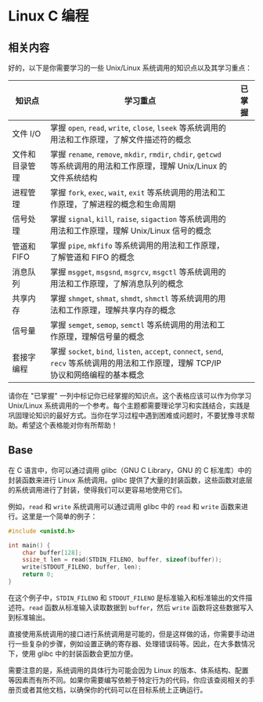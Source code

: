 # Linux C 编程

## 相关内容

好的，以下是你需要学习的一些 Unix/Linux 系统调用的知识点以及其学习重点：

| 知识点 | 学习重点 | 已掌握 |
|--------|----------|--------|
| 文件 I/O | 掌握 `open`, `read`, `write`, `close`, `lseek` 等系统调用的用法和工作原理，了解文件描述符的概念 |  |
| 文件和目录管理 | 掌握 `rename`, `remove`, `mkdir`, `rmdir`, `chdir`, `getcwd` 等系统调用的用法和工作原理，理解 Unix/Linux 的文件系统结构 |  |
| 进程管理 | 掌握 `fork`, `exec`, `wait`, `exit` 等系统调用的用法和工作原理，了解进程的概念和生命周期 |  |
| 信号处理 | 掌握 `signal`, `kill`, `raise`, `sigaction` 等系统调用的用法和工作原理，理解 Unix/Linux 信号的概念 |  |
| 管道和 FIFO | 掌握 `pipe`, `mkfifo` 等系统调用的用法和工作原理，了解管道和 FIFO 的概念 |  |
| 消息队列 | 掌握 `msgget`, `msgsnd`, `msgrcv`, `msgctl` 等系统调用的用法和工作原理，了解消息队列的概念 |  |
| 共享内存 | 掌握 `shmget`, `shmat`, `shmdt`, `shmctl` 等系统调用的用法和工作原理，理解共享内存的概念 |  |
| 信号量 | 掌握 `semget`, `semop`, `semctl` 等系统调用的用法和工作原理，理解信号量的概念 |  |
| 套接字编程 | 掌握 `socket`, `bind`, `listen`, `accept`, `connect`, `send`, `recv` 等系统调用的用法和工作原理，理解 TCP/IP 协议和网络编程的基本概念 |  |

请你在 "已掌握" 一列中标记你已经掌握的知识点。这个表格应该可以作为你学习 Unix/Linux 系统调用的一个参考。每个主题都需要理论学习和实践结合，实践是巩固理论知识的最好方式。当你在学习过程中遇到困难或问题时，不要犹豫寻求帮助。希望这个表格能对你有所帮助！

## Base

在 C 语言中，你可以通过调用 glibc（GNU C Library，GNU 的 C 标准库）中的封装函数来进行 Linux 系统调用。glibc 提供了大量的封装函数，这些函数对底层的系统调用进行了封装，使得我们可以更容易地使用它们。

例如，`read` 和 `write` 系统调用可以通过调用 glibc 中的 `read` 和 `write` 函数来进行。这里是一个简单的例子：

```c
#include <unistd.h>

int main() {
    char buffer[128];
    ssize_t len = read(STDIN_FILENO, buffer, sizeof(buffer));
    write(STDOUT_FILENO, buffer, len);
    return 0;
}
```

在这个例子中，`STDIN_FILENO` 和 `STDOUT_FILENO` 是标准输入和标准输出的文件描述符。`read` 函数从标准输入读取数据到 `buffer`，然后 `write` 函数将这些数据写入到标准输出。

直接使用系统调用的接口进行系统调用是可能的，但是这样做的话，你需要手动进行一些复杂的步骤，例如设置正确的寄存器、处理错误码等。因此，在大多数情况下，使用 glibc 中的封装函数会更加方便。

需要注意的是，系统调用的具体行为可能会因为 Linux 的版本、体系结构、配置等因素而有所不同。如果你需要编写依赖于特定行为的代码，你应该查阅相关的手册页或者其他文档，以确保你的代码可以在目标系统上正确运行。

